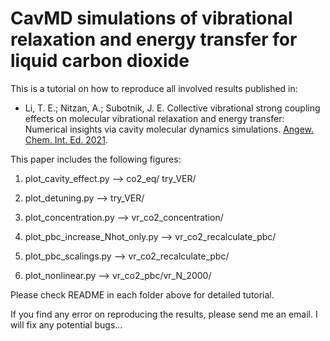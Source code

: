 # CavMD simulations of vibrational relaxation and energy transfer for liquid carbon dioxide

This is a tutorial on how to reproduce all involved results published in:

- Li, T. E.; Nitzan, A.; Subotnik, J. E. Collective vibrational strong coupling effects on molecular vibrational relaxation and energy transfer: Numerical insights via cavity molecular dynamics simulations. [Angew. Chem. Int. Ed. 2021](https://doi.org/10.1002/ange.202103920).

This paper includes the following figures:

1. plot_cavity_effect.py --> co2_eq/ try_VER/

2. plot_detuning.py --> try_VER/

3. plot_concentration.py --> vr_co2_concentration/

4. plot_pbc_increase_Nhot_only.py --> vr_co2_recalculate_pbc/

5. plot_pbc_scalings.py --> vr_co2_recalculate_pbc/

6. plot_nonlinear.py --> vr_co2_pbc/vr_N_2000/


Please check README in each folder above for detailed tutorial.

If you find any error on reproducing the results, please send me an email. I will fix any potential bugs...

